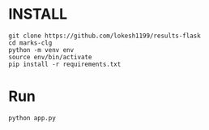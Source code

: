 # INSTALL

```
git clone https://github.com/lokesh1199/results-flask
cd marks-clg
python -m venv env
source env/bin/activate
pip install -r requirements.txt
```

# Run

```
python app.py
```
